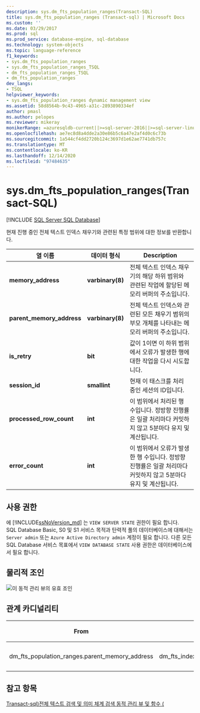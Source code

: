 ```yaml
---
description: sys.dm_fts_population_ranges(Transact-SQL)
title: sys.dm_fts_population_ranges (Transact-sql) | Microsoft Docs
ms.custom: ''
ms.date: 03/29/2017
ms.prod: sql
ms.prod_service: database-engine, sql-database
ms.technology: system-objects
ms.topic: language-reference
f1_keywords:
- sys.dm_fts_population_ranges
- sys.dm_fts_population_ranges_TSQL
- dm_fts_population_ranges_TSQL
- dm_fts_population_ranges
dev_langs:
- TSQL
helpviewer_keywords:
- sys.dm_fts_population_ranges dynamic management view
ms.assetid: 58d8564b-9c43-4965-a31c-2893890334ef
author: pmasl
ms.author: pelopes
ms.reviewer: mikeray
monikerRange: =azuresqldb-current||>=sql-server-2016||>=sql-server-linux-2017||=azuresqldb-mi-current
ms.openlocfilehash: ae7ec8d8a4dde2a30e86b5c6a47e2af4d0c6c73b
ms.sourcegitcommit: 1a544cf4dd2720b124c3697d1e62ae7741db757c
ms.translationtype: MT
ms.contentlocale: ko-KR
ms.lasthandoff: 12/14/2020
ms.locfileid: "97484635"
---
```

# <a name="sysdm_fts_population_ranges-transact-sql"></a>sys.dm_fts_population_ranges(Transact-SQL)
[!INCLUDE [SQL Server SQL Database](../../includes/applies-to-version/sql-asdb.md)]

  현재 진행 중인 전체 텍스트 인덱스 채우기와 관련된 특정 범위에 대한 정보를 반환합니다.  
   
|열 이름|데이터 형식|Description|  
|-----------------|---------------|-----------------|  
|**memory_address**|**varbinary(8)**|전체 텍스트 인덱스 채우기의 해당 하위 범위와 관련된 작업에 할당된 메모리 버퍼의 주소입니다.|  
|**parent_memory_address**|**varbinary(8)**|전체 텍스트 인덱스와 관련된 모든 채우기 범위의 부모 개체를 나타내는 메모리 버퍼의 주소입니다.|  
|**is_retry**|**bit**|값이 1이면 이 하위 범위에서 오류가 발생한 행에 대한 작업을 다시 시도합니다.|  
|**session_id**|**smallint**|현재 이 태스크를 처리 중인 세션의 ID입니다.|  
|**processed_row_count**|**int**|이 범위에서 처리된 행 수입니다. 정방향 진행률은 일괄 처리마다 커밋하지 않고 5분마다 유지 및 계산됩니다.|  
|**error_count**|**int**|이 범위에서 오류가 발생한 행 수입니다. 정방향 진행률은 일괄 처리마다 커밋하지 않고 5분마다 유지 및 계산됩니다.|  
  
## <a name="permissions"></a>사용 권한  

에 [!INCLUDE[ssNoVersion_md](../../includes/ssnoversion-md.md)] 는 `VIEW SERVER STATE` 권한이 필요 합니다.   
SQL Database Basic, S0 및 S1 서비스 목적과 탄력적 풀의 데이터베이스에 대해서는 `Server admin` 또는 `Azure Active Directory admin` 계정이 필요 합니다. 다른 모든 SQL Database 서비스 목표에서 `VIEW DATABASE STATE` 사용 권한은 데이터베이스에서 필요 합니다.   
 
## <a name="physical-joins"></a>물리적 조인  
 ![이 동적 관리 뷰의 유효 조인](../../relational-databases/system-dynamic-management-views/media/join-dm-fts-population-ranges-1.gif "이 동적 관리 뷰의 유효 조인")  
  
## <a name="relationship-cardinalities"></a>관계 카디널리티  
  
|From|대상|관계|  
|----------|--------|------------------|  
|dm_fts_population_ranges.parent_memory_address|dm_fts_index_population.memory_address|다 대 일|  
  
## <a name="see-also"></a>참고 항목  
  [Transact-sql&#41;전체 텍스트 검색 및 의미 체계 검색 동적 관리 뷰 및 함수 &#40;](../../relational-databases/system-dynamic-management-views/full-text-and-semantic-search-dynamic-management-views-functions.md)  
  
  

